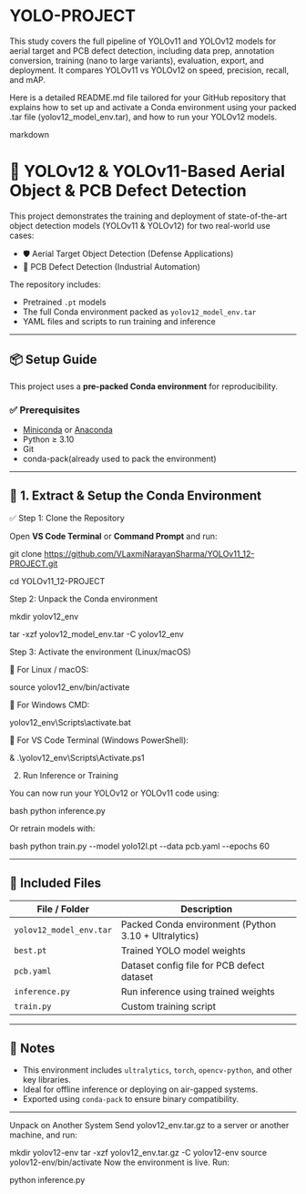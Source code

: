 # YOLO-PROJECT
This study covers the full pipeline of YOLOv11 and YOLOv12 models for aerial target and PCB defect detection, including data prep, annotation conversion, training (nano to large variants), evaluation, export, and deployment. It compares YOLOv11 vs YOLOv12 on speed, precision, recall, and mAP.


Here is a detailed README.md file tailored for your GitHub repository that explains how to set up and activate a Conda environment using your packed .tar file (yolov12_model_env.tar), and how to run your YOLOv12 models.

markdown
# 🚀 YOLOv12 & YOLOv11-Based Aerial Object & PCB Defect Detection

This project demonstrates the training and deployment of state-of-the-art object detection models (YOLOv11 & YOLOv12) for two real-world use cases:
- 🛡️ Aerial Target Object Detection (Defense Applications)
- 🧩 PCB Defect Detection (Industrial Automation)

The repository includes:
- Pretrained `.pt` models
- The full Conda environment packed as `yolov12_model_env.tar`
- YAML files and scripts to run training and inference

---

## 📦 Setup Guide

This project uses a **pre-packed Conda environment** for reproducibility.

### ✅ Prerequisites

- [Miniconda](https://docs.conda.io/en/latest/miniconda.html) or [Anaconda](https://www.anaconda.com/products/distribution)
- Python ≥ 3.10
- Git
- conda-pack(already used to pack the environment)

---

## 🔧 1. Extract & Setup the Conda Environment

✅ Step 1: Clone the Repository

Open **VS Code Terminal** or **Command Prompt** and run:

git clone https://github.com/VLaxmiNarayanSharma/YOLOv11_12-PROJECT.git

cd YOLOv11_12-PROJECT


Step 2: Unpack the Conda environment


mkdir yolov12_env

tar -xzf yolov12_model_env.tar -C yolov12_env


Step 3: Activate the environment (Linux/macOS)

🔹 For Linux / macOS:

source yolov12_env/bin/activate

🔹 For Windows CMD:

yolov12_env\Scripts\activate.bat

🔹 For VS Code Terminal (Windows PowerShell):

& .\yolov12_env\Scripts\Activate.ps1

2. Run Inference or Training

You can now run your YOLOv12 or YOLOv11 code using:

bash
python inference.py


Or retrain models with:

bash
python train.py --model yolo12l.pt --data pcb.yaml --epochs 60


---

## 📁 Included Files

| File / Folder           | Description                                          |
| ----------------------- | ---------------------------------------------------- |
| `yolov12_model_env.tar` | Packed Conda environment (Python 3.10 + Ultralytics) |
| `best.pt`               | Trained YOLO model weights                           |
| `pcb.yaml`              | Dataset config file for PCB defect dataset           |
| `inference.py`          | Run inference using trained weights                  |
| `train.py`              | Custom training script                               |

---

## 🧠 Notes

* This environment includes `ultralytics`, `torch`, `opencv-python`, and other key libraries.
* Ideal for offline inference or deploying on air-gapped systems.
* Exported using `conda-pack` to ensure binary compatibility.

---

Unpack on Another System
Send yolov12_env.tar.gz to a server or another machine, and run:


mkdir yolov12-env
tar -xzf yolov12_env.tar.gz -C yolov12-env
source yolov12-env/bin/activate
Now the environment is live. Run:


python inference.py

